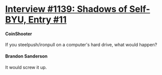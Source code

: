 # [Interview #1139: Shadows of Self-BYU, Entry #11](https://www.theoryland.com/intvmain.php?i=1139#11)

#### CoinShooter

If you steelpush/ironpull on a computer's hard drive, what would happen?

#### Brandon Sanderson

It would screw it up.

